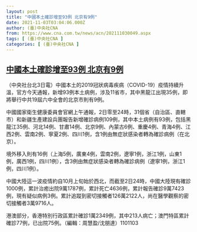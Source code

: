 ```yaml
---
layout: post
title: "中國本土確診增至93例 北京有9例"
date: 2021-11-03T03:04:06.000Z
author: (臺)中央社CNA
from: https://www.cna.com.tw/news/acn/202111030049.aspx
tags: [ (臺)中央社CNA ]
categories: [ (臺)中央社CNA ]
---
```

<!--1635908646000-->
[中國本土確診增至93例 北京有9例](https://www.cna.com.tw/news/acn/202111030049.aspx)
------

<div>
<div></div><div><p>（中央社台北3日電）中國本土的2019冠狀病毒疾病（COVID-19）疫情持續升溫，官方今天通報，新增93例本土病例，涉及11省市，其中黑龍江出現35例，即將舉行中共19屆六中全會的北京市則有9例。</p><p>中國國家衛生健康委員會官網上午通報，2日零至24時，31個省（自治區、直轄市）和新疆生產建設兵團報告新增確診病例109例，其中本土病例有93例，包括黑龍江35例、河北14例、甘肅14例、北京9例、內蒙古6例、重慶4例、青海4例、江西2例、雲南2例、寧夏2例、四川1例，含1例由無症狀感染者轉為確診病例（在北京）。</p><p>境外移入則有16例（上海5例，廣東4例，雲南2例，遼寧1例，浙江1例，山東1例，廣西1例，四川1例），含3例由無症狀感染者轉為確診病例（遼寧1例，浙江1例，四川1例）。</p><p>中國大陸這一波疫情約自10月上旬始於西北，而截至2日24時，中國大陸現有確診1000例，累計治癒出院9萬1787例，累計死亡4636例，累計報告確診9萬7423例，現有疑似病例3例。累計追蹤到密切接觸者126萬2122人，尚在醫學觀察的密切接觸者3萬9716人。</p><p>港澳部分，香港特別行政區累計確診1萬2349例，其中213人病亡；澳門特區累計確診77例，已出院75例。（編輯：周慧盈/沈朋達）1101103</p></div>
</div>
